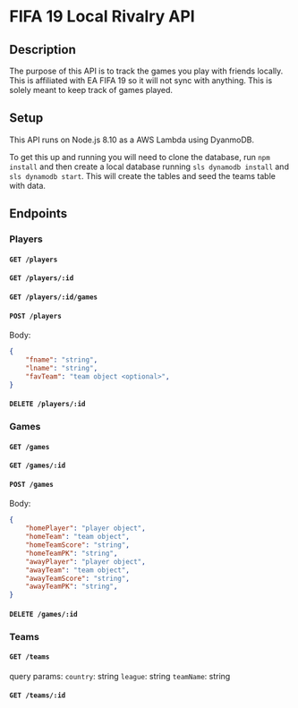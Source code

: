# FIFA 19 Local Rivalry API

## Description
The purpose of this API is to track the games you play with friends locally. This is affiliated with EA FIFA 19 so it will not sync with anything. This is solely meant to keep track of games played.

## Setup

This API runs on Node.js 8.10 as a AWS Lambda using DyanmoDB.

To get this up and running you will need to clone the database, run `npm install` and then create a local database running `sls dynamodb install` and `sls dynamodb start`. This will create the tables and seed the teams table with data.

## Endpoints

### Players
#### `GET /players`
#### `GET /players/:id`
#### `GET /players/:id/games`
#### `POST /players`
Body:
```json
{
    "fname": "string",
    "lname": "string",
    "favTeam": "team object <optional>",
}
```
#### `DELETE /players/:id`

### Games
#### `GET /games`
#### `GET /games/:id`
#### `POST /games`
Body:
```json
{
    "homePlayer": "player object",
    "homeTeam": "team object",
    "homeTeamScore": "string",
    "homeTeamPK": "string",
    "awayPlayer": "player object",
    "awayTeam": "team object",
    "awayTeamScore": "string",
    "awayTeamPK": "string",
}
```
#### `DELETE /games/:id`

### Teams
#### `GET /teams`
query params:
`country`: string
`league`: string
`teamName`: string
#### `GET /teams/:id`
